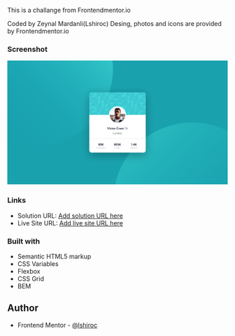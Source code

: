 This is a challange from Frontendmentor.io

Coded by Zeynal Mardanli(Lshiroc)
Desing, photos and icons are provided by Frontendmentor.io

### Screenshot

![](./screenshot.png)

### Links

- Solution URL: [Add solution URL here](https://your-solution-url.com)
- Live Site URL: [Add live site URL here](https://your-live-site-url.com)

### Built with

- Semantic HTML5 markup
- CSS Variables
- Flexbox
- CSS Grid
- BEM


## Author

- Frontend Mentor - [@lshiroc](https://www.frontendmentor.io/profile/lshiroc)
